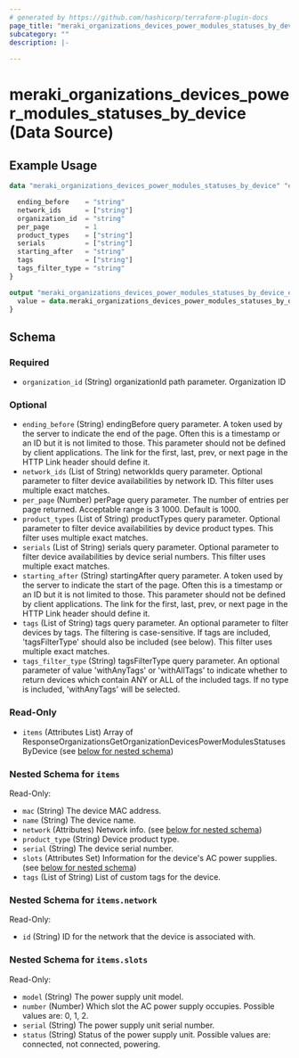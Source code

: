 ```yaml
---
# generated by https://github.com/hashicorp/terraform-plugin-docs
page_title: "meraki_organizations_devices_power_modules_statuses_by_device Data Source - terraform-provider-meraki"
subcategory: ""
description: |-
  
---
```


# meraki_organizations_devices_power_modules_statuses_by_device (Data Source)



## Example Usage

```terraform
data "meraki_organizations_devices_power_modules_statuses_by_device" "example" {

  ending_before    = "string"
  network_ids      = ["string"]
  organization_id  = "string"
  per_page         = 1
  product_types    = ["string"]
  serials          = ["string"]
  starting_after   = "string"
  tags             = ["string"]
  tags_filter_type = "string"
}

output "meraki_organizations_devices_power_modules_statuses_by_device_example" {
  value = data.meraki_organizations_devices_power_modules_statuses_by_device.example.items
}
```

<!-- schema generated by tfplugindocs -->
## Schema

### Required

- `organization_id` (String) organizationId path parameter. Organization ID

### Optional

- `ending_before` (String) endingBefore query parameter. A token used by the server to indicate the end of the page. Often this is a timestamp or an ID but it is not limited to those. This parameter should not be defined by client applications. The link for the first, last, prev, or next page in the HTTP Link header should define it.
- `network_ids` (List of String) networkIds query parameter. Optional parameter to filter device availabilities by network ID. This filter uses multiple exact matches.
- `per_page` (Number) perPage query parameter. The number of entries per page returned. Acceptable range is 3 1000. Default is 1000.
- `product_types` (List of String) productTypes query parameter. Optional parameter to filter device availabilities by device product types. This filter uses multiple exact matches.
- `serials` (List of String) serials query parameter. Optional parameter to filter device availabilities by device serial numbers. This filter uses multiple exact matches.
- `starting_after` (String) startingAfter query parameter. A token used by the server to indicate the start of the page. Often this is a timestamp or an ID but it is not limited to those. This parameter should not be defined by client applications. The link for the first, last, prev, or next page in the HTTP Link header should define it.
- `tags` (List of String) tags query parameter. An optional parameter to filter devices by tags. The filtering is case-sensitive. If tags are included, 'tagsFilterType' should also be included (see below). This filter uses multiple exact matches.
- `tags_filter_type` (String) tagsFilterType query parameter. An optional parameter of value 'withAnyTags' or 'withAllTags' to indicate whether to return devices which contain ANY or ALL of the included tags. If no type is included, 'withAnyTags' will be selected.

### Read-Only

- `items` (Attributes List) Array of ResponseOrganizationsGetOrganizationDevicesPowerModulesStatusesByDevice (see [below for nested schema](#nestedatt--items))

<a id="nestedatt--items"></a>
### Nested Schema for `items`

Read-Only:

- `mac` (String) The device MAC address.
- `name` (String) The device name.
- `network` (Attributes) Network info. (see [below for nested schema](#nestedatt--items--network))
- `product_type` (String) Device product type.
- `serial` (String) The device serial number.
- `slots` (Attributes Set) Information for the device's AC power supplies. (see [below for nested schema](#nestedatt--items--slots))
- `tags` (List of String) List of custom tags for the device.

<a id="nestedatt--items--network"></a>
### Nested Schema for `items.network`

Read-Only:

- `id` (String) ID for the network that the device is associated with.


<a id="nestedatt--items--slots"></a>
### Nested Schema for `items.slots`

Read-Only:

- `model` (String) The power supply unit model.
- `number` (Number) Which slot the AC power supply occupies. Possible values are: 0, 1, 2.
- `serial` (String) The power supply unit serial number.
- `status` (String) Status of the power supply unit. Possible values are: connected, not connected, powering.
